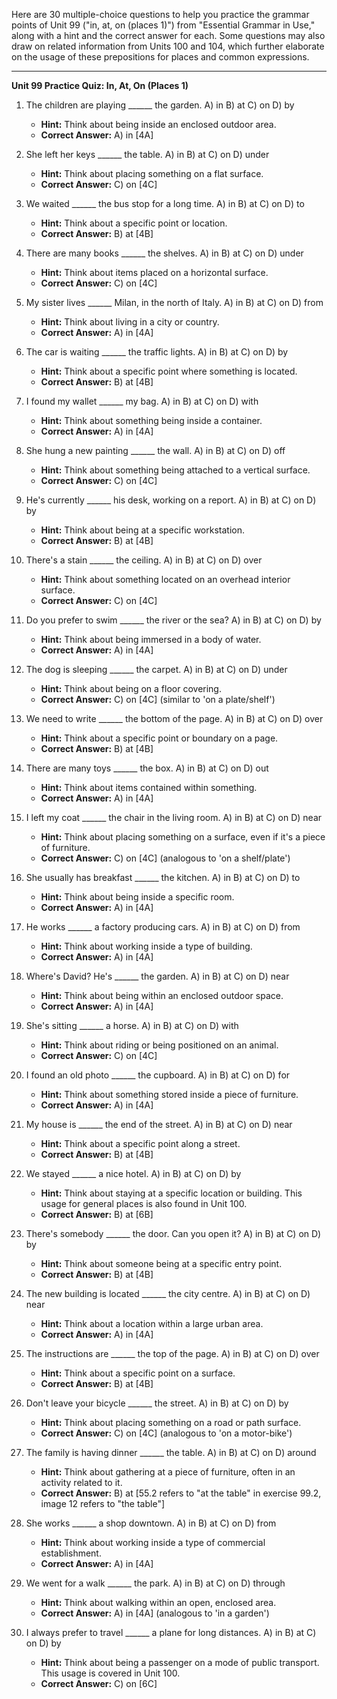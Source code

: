Here are 30 multiple-choice questions to help you practice the grammar points of Unit 99 ("in, at, on (places 1)") from "Essential Grammar in Use," along with a hint and the correct answer for each. Some questions may also draw on related information from Units 100 and 104, which further elaborate on the usage of these prepositions for places and common expressions.

***

**Unit 99 Practice Quiz: In, At, On (Places 1)**

1.  The children are playing ______ the garden.
    A) in
    B) at
    C) on
    D) by
    *   **Hint:** Think about being inside an enclosed outdoor area.
    *   **Correct Answer:** A) in [4A]

2.  She left her keys ______ the table.
    A) in
    B) at
    C) on
    D) under
    *   **Hint:** Think about placing something on a flat surface.
    *   **Correct Answer:** C) on [4C]

3.  We waited ______ the bus stop for a long time.
    A) in
    B) at
    C) on
    D) to
    *   **Hint:** Think about a specific point or location.
    *   **Correct Answer:** B) at [4B]

4.  There are many books ______ the shelves.
    A) in
    B) at
    C) on
    D) under
    *   **Hint:** Think about items placed on a horizontal surface.
    *   **Correct Answer:** C) on [4C]

5.  My sister lives ______ Milan, in the north of Italy.
    A) in
    B) at
    C) on
    D) from
    *   **Hint:** Think about living in a city or country.
    *   **Correct Answer:** A) in [4A]

6.  The car is waiting ______ the traffic lights.
    A) in
    B) at
    C) on
    D) by
    *   **Hint:** Think about a specific point where something is located.
    *   **Correct Answer:** B) at [4B]

7.  I found my wallet ______ my bag.
    A) in
    B) at
    C) on
    D) with
    *   **Hint:** Think about something being inside a container.
    *   **Correct Answer:** A) in [4A]

8.  She hung a new painting ______ the wall.
    A) in
    B) at
    C) on
    D) off
    *   **Hint:** Think about something being attached to a vertical surface.
    *   **Correct Answer:** C) on [4C]

9.  He's currently ______ his desk, working on a report.
    A) in
    B) at
    C) on
    D) by
    *   **Hint:** Think about being at a specific workstation.
    *   **Correct Answer:** B) at [4B]

10. There's a stain ______ the ceiling.
    A) in
    B) at
    C) on
    D) over
    *   **Hint:** Think about something located on an overhead interior surface.
    *   **Correct Answer:** C) on [4C]

11. Do you prefer to swim ______ the river or the sea?
    A) in
    B) at
    C) on
    D) by
    *   **Hint:** Think about being immersed in a body of water.
    *   **Correct Answer:** A) in [4A]

12. The dog is sleeping ______ the carpet.
    A) in
    B) at
    C) on
    D) under
    *   **Hint:** Think about being on a floor covering.
    *   **Correct Answer:** C) on [4C] (similar to 'on a plate/shelf')

13. We need to write ______ the bottom of the page.
    A) in
    B) at
    C) on
    D) over
    *   **Hint:** Think about a specific point or boundary on a page.
    *   **Correct Answer:** B) at [4B]

14. There are many toys ______ the box.
    A) in
    B) at
    C) on
    D) out
    *   **Hint:** Think about items contained within something.
    *   **Correct Answer:** A) in [4A]

15. I left my coat ______ the chair in the living room.
    A) in
    B) at
    C) on
    D) near
    *   **Hint:** Think about placing something on a surface, even if it's a piece of furniture.
    *   **Correct Answer:** C) on [4C] (analogous to 'on a shelf/plate')

16. She usually has breakfast ______ the kitchen.
    A) in
    B) at
    C) on
    D) to
    *   **Hint:** Think about being inside a specific room.
    *   **Correct Answer:** A) in [4A]

17. He works ______ a factory producing cars.
    A) in
    B) at
    C) on
    D) from
    *   **Hint:** Think about working inside a type of building.
    *   **Correct Answer:** A) in [4A]

18. Where's David? He's ______ the garden.
    A) in
    B) at
    C) on
    D) near
    *   **Hint:** Think about being within an enclosed outdoor space.
    *   **Correct Answer:** A) in [4A]

19. She's sitting ______ a horse.
    A) in
    B) at
    C) on
    D) with
    *   **Hint:** Think about riding or being positioned on an animal.
    *   **Correct Answer:** C) on [4C]

20. I found an old photo ______ the cupboard.
    A) in
    B) at
    C) on
    D) for
    *   **Hint:** Think about something stored inside a piece of furniture.
    *   **Correct Answer:** A) in [4A]

21. My house is ______ the end of the street.
    A) in
    B) at
    C) on
    D) near
    *   **Hint:** Think about a specific point along a street.
    *   **Correct Answer:** B) at [4B]

22. We stayed ______ a nice hotel.
    A) in
    B) at
    C) on
    D) by
    *   **Hint:** Think about staying at a specific location or building. This usage for general places is also found in Unit 100.
    *   **Correct Answer:** B) at [6B]

23. There's somebody ______ the door. Can you open it?
    A) in
    B) at
    C) on
    D) by
    *   **Hint:** Think about someone being at a specific entry point.
    *   **Correct Answer:** B) at [4B]

24. The new building is located ______ the city centre.
    A) in
    B) at
    C) on
    D) near
    *   **Hint:** Think about a location within a large urban area.
    *   **Correct Answer:** A) in [4A]

25. The instructions are ______ the top of the page.
    A) in
    B) at
    C) on
    D) over
    *   **Hint:** Think about a specific point on a surface.
    *   **Correct Answer:** B) at [4B]

26. Don't leave your bicycle ______ the street.
    A) in
    B) at
    C) on
    D) by
    *   **Hint:** Think about placing something on a road or path surface.
    *   **Correct Answer:** C) on [4C] (analogous to 'on a motor-bike')

27. The family is having dinner ______ the table.
    A) in
    B) at
    C) on
    D) around
    *   **Hint:** Think about gathering at a piece of furniture, often in an activity related to it.
    *   **Correct Answer:** B) at [55.2 refers to "at the table" in exercise 99.2, image 12 refers to "the table"]

28. She works ______ a shop downtown.
    A) in
    B) at
    C) on
    D) from
    *   **Hint:** Think about working inside a type of commercial establishment.
    *   **Correct Answer:** A) in [4A]

29. We went for a walk ______ the park.
    A) in
    B) at
    C) on
    D) through
    *   **Hint:** Think about walking within an open, enclosed area.
    *   **Correct Answer:** A) in [4A] (analogous to 'in a garden')

30. I always prefer to travel ______ a plane for long distances.
    A) in
    B) at
    C) on
    D) by
    *   **Hint:** Think about being a passenger on a mode of public transport. This usage is covered in Unit 100.
    *   **Correct Answer:** C) on [6C]